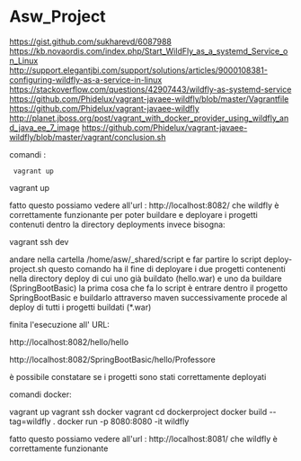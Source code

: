# Asw_Project


https://gist.github.com/sukharevd/6087988
https://kb.novaordis.com/index.php/Start_WildFly_as_a_systemd_Service_on_Linux
http://support.elegantjbi.com/support/solutions/articles/9000108381-configuring-wildfly-as-a-service-in-linux
https://stackoverflow.com/questions/42907443/wildfly-as-systemd-service
https://github.com/Phidelux/vagrant-javaee-wildfly/blob/master/Vagrantfile
https://github.com/Phidelux/vagrant-javaee-wildfly
http://planet.jboss.org/post/vagrant_with_docker_provider_using_wildfly_and_java_ee_7_image
https://github.com/Phidelux/vagrant-javaee-wildfly/blob/master/vagrant/conclusion.sh




comandi :
<pre><code> vagrant up 
</code></pre>
vagrant up 

fatto questo possiamo vedere all'url :
http://localhost:8082/
che wildfly è correttamente funzionante
per poter buildare e deployare i progetti contenuti dentro la directory deployments invece bisogna:

vagrant ssh dev 

andare nella cartella /home/asw/_shared/script e far partire lo script deploy-project.sh
questo comando ha il fine di deployare i due progetti contenenti nella directory deploy di cui uno già buildato (hello.war) e uno da buildare (SpringBootBasic) 
la prima cosa che fa lo script è entrare dentro il progetto SpringBootBasic e buildarlo attraverso maven 
successivamente procede al deploy di tutti i progetti buildati (*.war)

finita l'esecuzione all' URL:

http://localhost:8082/hello/hello

http://localhost:8082/SpringBootBasic/hello/Professore

è possibile constatare se i progetti sono stati correttamente deployati

comandi docker:

vagrant up 
vagrant ssh docker
vagrant cd dockerproject
docker build --tag=wildfly .
docker run -p 8080:8080 -it wildfly


fatto questo possiamo vedere all'url : 
http://localhost:8081/
che wildfly è correttamente funzionante
